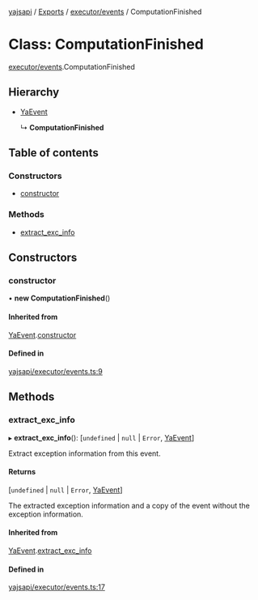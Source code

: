 [yajsapi](../README.md) / [Exports](../modules.md) / [executor/events](../modules/executor_events.md) / ComputationFinished

# Class: ComputationFinished

[executor/events](../modules/executor_events.md).ComputationFinished

## Hierarchy

- [YaEvent](executor_events.yaevent.md)

  ↳ **ComputationFinished**

## Table of contents

### Constructors

- [constructor](executor_events.computationfinished.md#constructor)

### Methods

- [extract\_exc\_info](executor_events.computationfinished.md#extract_exc_info)

## Constructors

### constructor

• **new ComputationFinished**()

#### Inherited from

[YaEvent](executor_events.yaevent.md).[constructor](executor_events.yaevent.md#constructor)

#### Defined in

[yajsapi/executor/events.ts:9](https://github.com/golemfactory/yajsapi/blob/8f42a91/yajsapi/executor/events.ts#L9)

## Methods

### extract\_exc\_info

▸ **extract_exc_info**(): [`undefined` \| ``null`` \| `Error`, [YaEvent](executor_events.yaevent.md)]

Extract exception information from this event.

#### Returns

[`undefined` \| ``null`` \| `Error`, [YaEvent](executor_events.yaevent.md)]

The extracted exception information and a copy of the event without the exception information.

#### Inherited from

[YaEvent](executor_events.yaevent.md).[extract_exc_info](executor_events.yaevent.md#extract_exc_info)

#### Defined in

[yajsapi/executor/events.ts:17](https://github.com/golemfactory/yajsapi/blob/8f42a91/yajsapi/executor/events.ts#L17)
